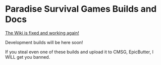 Paradise Survival Games Builds and Docs
===============
[The Wiki is fixed and working again!](https://github.com/ParadiseMC/ParadiseSGBuildsAndDocs/wiki/)

Development builds will be here soon!

If you steal even one of these builds and upload it to CMSG, EpicButter, I WILL get you banned.
